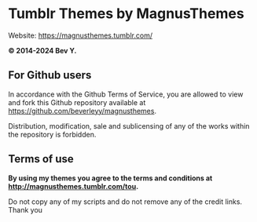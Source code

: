 Tumblr Themes by MagnusThemes
=============================

Website: https://magnusthemes.tumblr.com/

**© 2014-2024 Bev Y.**

## For Github users

In accordance with the Github Terms of Service, you are allowed to view and fork this Github repository available at  https://github.com/beverleyy/magnusthemes.

Distribution, modification, sale and sublicensing of any of the works within the repository is forbidden.

## Terms of use

**By using my themes you agree to the terms and conditions at http://magnusthemes.tumblr.com/tou.**

Do not copy any of my scripts and do not remove any of the credit links. Thank you
